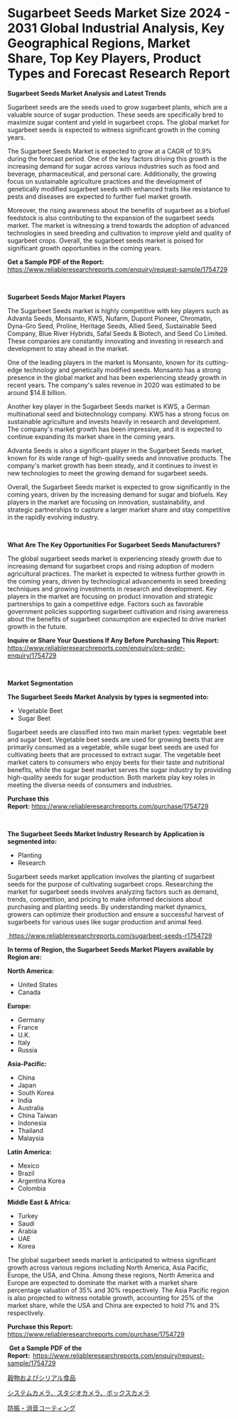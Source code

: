 <p><h1>Sugarbeet Seeds Market Size 2024 - 2031 Global Industrial Analysis, Key Geographical Regions, Market Share, Top Key Players, Product Types and Forecast Research Report</h1></p><p><strong>Sugarbeet Seeds Market Analysis and Latest Trends</strong></p>
<p><p>Sugarbeet seeds are the seeds used to grow sugarbeet plants, which are a valuable source of sugar production. These seeds are specifically bred to maximize sugar content and yield in sugarbeet crops. The global market for sugarbeet seeds is expected to witness significant growth in the coming years.</p><p>The Sugarbeet Seeds Market is expected to grow at a CAGR of 10.9% during the forecast period. One of the key factors driving this growth is the increasing demand for sugar across various industries such as food and beverage, pharmaceutical, and personal care. Additionally, the growing focus on sustainable agriculture practices and the development of genetically modified sugarbeet seeds with enhanced traits like resistance to pests and diseases are expected to further fuel market growth.</p><p>Moreover, the rising awareness about the benefits of sugarbeet as a biofuel feedstock is also contributing to the expansion of the sugarbeet seeds market. The market is witnessing a trend towards the adoption of advanced technologies in seed breeding and cultivation to improve yield and quality of sugarbeet crops. Overall, the sugarbeet seeds market is poised for significant growth opportunities in the coming years.</p></p>
<p><strong>Get a Sample PDF of the Report:&nbsp;</strong> <a href="https://www.reliableresearchreports.com/enquiry/request-sample/1754729">https://www.reliableresearchreports.com/enquiry/request-sample/1754729</a></p>
<p>&nbsp;</p>
<p><strong>Sugarbeet Seeds Major Market Players</strong></p>
<p><p>The Sugarbeet Seeds market is highly competitive with key players such as Advanta Seeds, Monsanto, KWS, Nufarm, Dupont Pioneer, Chromatin, Dyna-Gro Seed, Proline, Heritage Seeds, Allied Seed, Sustainable Seed Company, Blue River Hybrids, Safal Seeds & Biotech, and Seed Co Limited. These companies are constantly innovating and investing in research and development to stay ahead in the market.</p><p>One of the leading players in the market is Monsanto, known for its cutting-edge technology and genetically modified seeds. Monsanto has a strong presence in the global market and has been experiencing steady growth in recent years. The company's sales revenue in 2020 was estimated to be around $14.8 billion.</p><p>Another key player in the Sugarbeet Seeds market is KWS, a German multinational seed and biotechnology company. KWS has a strong focus on sustainable agriculture and invests heavily in research and development. The company's market growth has been impressive, and it is expected to continue expanding its market share in the coming years.</p><p>Advanta Seeds is also a significant player in the Sugarbeet Seeds market, known for its wide range of high-quality seeds and innovative products. The company's market growth has been steady, and it continues to invest in new technologies to meet the growing demand for sugarbeet seeds.</p><p>Overall, the Sugarbeet Seeds market is expected to grow significantly in the coming years, driven by the increasing demand for sugar and biofuels. Key players in the market are focusing on innovation, sustainability, and strategic partnerships to capture a larger market share and stay competitive in the rapidly evolving industry.</p></p>
<p>&nbsp;</p>
<p><strong>What Are The Key Opportunities For Sugarbeet Seeds Manufacturers?</strong></p>
<p><p>The global sugarbeet seeds market is experiencing steady growth due to increasing demand for sugarbeet crops and rising adoption of modern agricultural practices. The market is expected to witness further growth in the coming years, driven by technological advancements in seed breeding techniques and growing investments in research and development. Key players in the market are focusing on product innovation and strategic partnerships to gain a competitive edge. Factors such as favorable government policies supporting sugarbeet cultivation and rising awareness about the benefits of sugarbeet consumption are expected to drive market growth in the future.</p></p>
<p><strong>Inquire or Share Your Questions If Any Before Purchasing This Report:</strong> <a href="https://www.reliableresearchreports.com/enquiry/pre-order-enquiry/1754729">https://www.reliableresearchreports.com/enquiry/pre-order-enquiry/1754729</a></p>
<p>&nbsp;</p>
<p><strong>Market Segmentation</strong></p>
<p><strong>The Sugarbeet Seeds Market Analysis by types is segmented into:</strong></p>
<p><ul><li>Vegetable Beet</li><li>Sugar Beet</li></ul></p>
<p><p>Sugarbeet seeds are classified into two main market types: vegetable beet and sugar beet. Vegetable beet seeds are used for growing beets that are primarily consumed as a vegetable, while sugar beet seeds are used for cultivating beets that are processed to extract sugar. The vegetable beet market caters to consumers who enjoy beets for their taste and nutritional benefits, while the sugar beet market serves the sugar industry by providing high-quality seeds for sugar production. Both markets play key roles in meeting the diverse needs of consumers and industries.</p></p>
<p><strong>Purchase this Report:&nbsp;</strong><a href="https://www.reliableresearchreports.com/purchase/1754729">https://www.reliableresearchreports.com/purchase/1754729</a></p>
<p>&nbsp;</p>
<p><strong>The Sugarbeet Seeds Market Industry Research by Application is segmented into:</strong></p>
<p><ul><li>Planting</li><li>Research</li></ul></p>
<p><p>Sugarbeet seeds market application involves the planting of sugarbeet seeds for the purpose of cultivating sugarbeet crops. Researching the market for sugarbeet seeds involves analyzing factors such as demand, trends, competition, and pricing to make informed decisions about purchasing and planting seeds. By understanding market dynamics, growers can optimize their production and ensure a successful harvest of sugarbeets for various uses like sugar production and animal feed.</p></p>
<p><a href="https://www.reliableresearchreports.com/sugarbeet-seeds-r1754729">&nbsp;https://www.reliableresearchreports.com/sugarbeet-seeds-r1754729</a></p>
<p><strong>In terms of Region, the Sugarbeet Seeds Market Players available by Region are:</strong></p>
<p>
    <p> <strong> North America: </strong>
        <ul>
            <li>United States</li>
            <li>Canada</li>
        </ul>
        </p> 
    <p> <strong> Europe: </strong>
        <ul>
            <li>Germany</li>
            <li>France</li>
            <li>U.K.</li>
            <li>Italy</li>
            <li>Russia</li>
        </ul>
        </p> 
    <p> <strong> Asia-Pacific: </strong>
        <ul>
            <li>China</li>
            <li>Japan</li>
            <li>South Korea</li>
            <li>India</li>
            <li>Australia</li>
            <li>China Taiwan</li>
            <li>Indonesia</li>
            <li>Thailand</li>
            <li>Malaysia</li>
        </ul>
        </p> 
    <p> <strong> Latin America: </strong>
        <ul>
            <li>Mexico</li>
            <li>Brazil</li>
            <li>Argentina Korea</li>
            <li>Colombia</li>
        </ul>
        </p> 
    <p> <strong> Middle East & Africa: </strong>
        <ul>
            <li>Turkey</li>
            <li>Saudi</li>
            <li>Arabia</li>
            <li>UAE</li>
            <li>Korea</li>
        </ul>
    </p>
    </p>
<p><p>The global sugarbeet seeds market is anticipated to witness significant growth across various regions including North America, Asia Pacific, Europe, the USA, and China. Among these regions, North America and Europe are expected to dominate the market with a market share percentage valuation of 35% and 30% respectively. The Asia Pacific region is also projected to witness notable growth, accounting for 25% of the market share, while the USA and China are expected to hold 7% and 3% respectively.</p></p>
<p><strong>Purchase this Report: </strong><a href="https://www.reliableresearchreports.com/purchase/1754729">https://www.reliableresearchreports.com/purchase/1754729</a></p>
<p>&nbsp;<strong>Get a Sample PDF of the Report:&nbsp;&nbsp;</strong><a href="https://www.reliableresearchreports.com/enquiry/request-sample/1754729">https://www.reliableresearchreports.com/enquiry/request-sample/1754729</a></p>
<p><strong></strong></p>
<p><p><a href="https://github.com/qwpelcjko9242629/Market-Research-Report-List-2/blob/main/7781717119684.md">穀物およびシリアル食品</a></p><p><a href="https://github.com/Alenaieme/Market-Research-Report-List-1/blob/main/7158417119682.md">システムカメラ、スタジオカメラ、ボックスカメラ</a></p><p><a href="https://github.com/AhmadMann1950/Market-Research-Report-List-1/blob/main/9129364119683.md">防振・消音コーティング</a></p></p>
